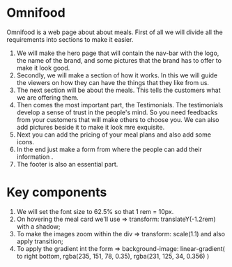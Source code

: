 # Omnifood
Omnifood is a web page about about meals. 
First of all we will divide all the requirements into sections to make it easier.
1) We will make the hero page that will contain the nav-bar with the logo, the name of the brand, and some pictures that the brand has to offer to make it look good.
2) Secondly, we will make a section of how it works. In this we will guide the viewers on how they can have the things that they like from us.
3) The next section will be about the meals. This tells the customers what we are offering them.
4) Then comes the most important part, the Testimonials. The testimonials develop a sense of trust in the people's mind. So you need feedbacks from your customers that will make others to choose you. We can also add pictures beside it to make it look mre exquisite.
5) Next you can add the pricing of your meal plans and also add some icons.
6) In the end just make a form from where the people can add their information .
7) The footer is also an essential part.


# Key components 
1) We will set the font size to 62.5% so that 1 rem = 10px.
2) On hovering the meal card we'll use => transform: translateY(-1.2rem) with a shadow;
3) To make the images zoom within the div =>  transform: scale(1.1) and also apply transition;
4) To apply the gradient int the form => background-image: linear-gradient(
      to right bottom,
      rgba(235, 151, 78, 0.35),
      rgba(231, 125, 34, 0.356)
    )
    

